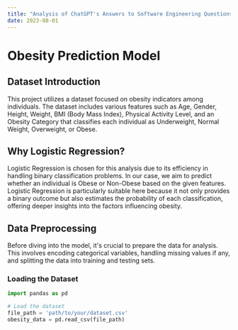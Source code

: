 ```yaml
---
title: "Analysis of ChatGPT's Answers to Software Engineering Questions."
date: 2023-08-01
---
```


# Obesity Prediction Model

## Dataset Introduction

This project utilizes a dataset focused on obesity indicators among individuals. The dataset includes various features such as Age, Gender, Height, Weight, BMI (Body Mass Index), Physical Activity Level, and an Obesity Category that classifies each individual as Underweight, Normal Weight, Overweight, or Obese.

## Why Logistic Regression?

Logistic Regression is chosen for this analysis due to its efficiency in handling binary classification problems. In our case, we aim to predict whether an individual is Obese or Non-Obese based on the given features. Logistic Regression is particularly suitable here because it not only provides a binary outcome but also estimates the probability of each classification, offering deeper insights into the factors influencing obesity.

## Data Preprocessing

Before diving into the model, it's crucial to prepare the data for analysis. This involves encoding categorical variables, handling missing values if any, and splitting the data into training and testing sets.

### Loading the Dataset

```python
import pandas as pd

# Load the dataset
file_path = 'path/to/your/dataset.csv'
obesity_data = pd.read_csv(file_path)
